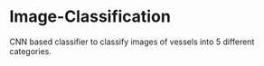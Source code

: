 # Image-Classification
CNN based classifier to classify images of vessels into 5 different categories.
